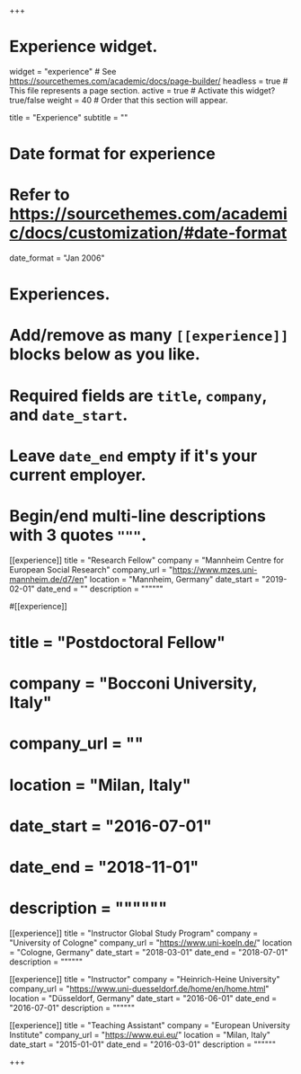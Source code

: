 +++
# Experience widget.
widget = "experience"  # See https://sourcethemes.com/academic/docs/page-builder/
headless = true  # This file represents a page section.
active = true  # Activate this widget? true/false
weight = 40  # Order that this section will appear.

title = "Experience"
subtitle = ""

# Date format for experience
#   Refer to https://sourcethemes.com/academic/docs/customization/#date-format
date_format = "Jan 2006"

# Experiences.
#   Add/remove as many `[[experience]]` blocks below as you like.
#   Required fields are `title`, `company`, and `date_start`.
#   Leave `date_end` empty if it's your current employer.
#   Begin/end multi-line descriptions with 3 quotes `"""`.
[[experience]]
  title = "Research Fellow"
  company = "Mannheim Centre for European Social Research"
  company_url = "https://www.mzes.uni-mannheim.de/d7/en"
  location = "Mannheim, Germany"
  date_start = "2019-02-01"
  date_end = ""
  description = """"""

#[[experience]]
#  title = "Postdoctoral Fellow"
#  company = "Bocconi University, Italy"
#  company_url = ""
#  location = "Milan, Italy"
#  date_start = "2016-07-01"
#  date_end = "2018-11-01"
#  description = """"""

[[experience]]
  title = "Instructor Global Study Program"
  company = "University of Cologne"
  company_url = "https://www.uni-koeln.de/"
  location = "Cologne, Germany"
  date_start = "2018-03-01"
  date_end = "2018-07-01"
  description = """"""
  
[[experience]]
  title = "Instructor"
  company = "Heinrich-Heine University"
  company_url = "https://www.uni-duesseldorf.de/home/en/home.html"
  location = "Düsseldorf, Germany"
  date_start = "2016-06-01"
  date_end = "2016-07-01"
  description = """"""
  
[[experience]]
  title = "Teaching Assistant"
  company = "European University Institute"
  company_url = "https://www.eui.eu/"
  location = "Milan, Italy"
  date_start = "2015-01-01"
  date_end = "2016-03-01"
  description = """"""
  


+++
